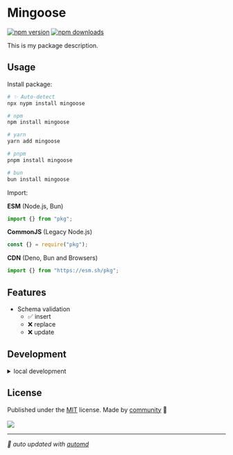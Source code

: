 # Mingoose

<!-- automd:badges color=yellow -->

[![npm version](https://img.shields.io/npm/v/mingoose?color=yellow)](https://npmjs.com/package/mingoose)
[![npm downloads](https://img.shields.io/npm/dm/mingoose?color=yellow)](https://npmjs.com/package/mingoose)

<!-- /automd -->

This is my package description.

## Usage

Install package:

<!-- automd:pm-install -->

```sh
# ✨ Auto-detect
npx nypm install mingoose

# npm
npm install mingoose

# yarn
yarn add mingoose

# pnpm
pnpm install mingoose

# bun
bun install mingoose
```

<!-- /automd -->

Import:

<!-- automd:jsimport cjs cdn name="pkg" -->

**ESM** (Node.js, Bun)

```js
import {} from "pkg";
```

**CommonJS** (Legacy Node.js)

```js
const {} = require("pkg");
```

**CDN** (Deno, Bun and Browsers)

```js
import {} from "https://esm.sh/pkg";
```

<!-- /automd -->

## Features

- Schema validation
  - ✅ insert
  - ❌ replace
  - ❌ update

## Development

<details>

<summary>local development</summary>

- Clone this repository
- Install latest LTS version of [Node.js](https://nodejs.org/en/)
- Enable [Corepack](https://github.com/nodejs/corepack) using `corepack enable`
- Install dependencies using `pnpm install`
- Run interactive tests using `pnpm dev`

</details>

## License

<!-- automd:contributors license=MIT -->

Published under the [MIT](https://github.com/Ayax0/mingoose/blob/main/LICENSE) license.
Made by [community](https://github.com/Ayax0/mingoose/graphs/contributors) 💛
<br><br>
<a href="https://github.com/Ayax0/mingoose/graphs/contributors">
<img src="https://contrib.rocks/image?repo=Ayax0/mingoose" />
</a>

<!-- /automd -->

<!-- automd:with-automd -->

---

_🤖 auto updated with [automd](https://automd.unjs.io)_

<!-- /automd -->
